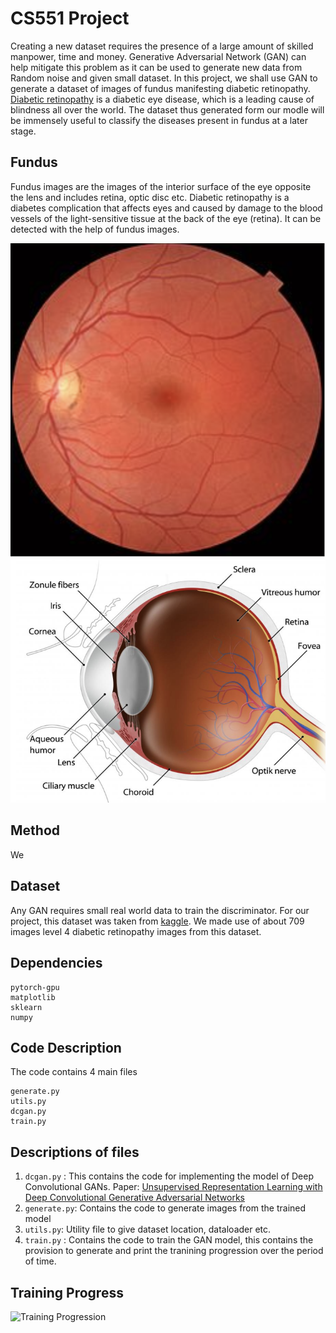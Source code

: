 # CS551 Project


Creating a new dataset requires the presence of a large amount of skilled manpower, time and money. Generative Adversarial Network (GAN) can help mitigate this problem as it can be used to generate new data from Random noise and given small dataset. In this project, we shall use GAN to generate a dataset of images of fundus manifesting diabetic retinopathy. [Diabetic retinopathy](https://en.wikipedia.org/wiki/Diabetic_retinopathy) is a diabetic eye disease, which is a leading cause of blindness all over the world. The dataset thus generated form our modle will be immensely useful to classify the diseases present in fundus at a later stage.

## Fundus
Fundus images are the images of the interior surface of the eye opposite the lens and includes retina, optic disc etc. Diabetic retinopathy is a diabetes complication that affects eyes and caused by damage to the blood vessels of the light-sensitive tissue at the back of the eye (retina). It can be detected with the help of fundus images.



![](image1.png)
![](image2.png)

## Method

We
## Dataset 

Any GAN requires small real world data to train the discriminator. For our project, this dataset was taken from [kaggle](https://www.kaggle.com/c/diabetic-retinopathy-detection/data). We made use of about 709 images level 4 diabetic retinopathy images from this dataset. 


## Dependencies
```
pytorch-gpu
matplotlib
sklearn
numpy

```

## Code Description
The code contains 4 main files
```
generate.py
utils.py
dcgan.py
train.py
```

## Descriptions of files
1. `dcgan.py` : This contains the code for implementing the model of Deep Convolutional GANs. Paper: [Unsupervised Representation Learning with Deep Convolutional Generative Adversarial Networks](https://arxiv.org/abs/1511.06434) 
2. `generate.py`: Contains the code to generate images from the trained model
3. `utils.py`: Utility file to give dataset location, dataloader etc.
4. `train.py` : Contains the code to train the GAN model, this contains the provision to generate and print the tranining progression over the period of time.

## Training Progress
![Training Progression](fundus.gif)

